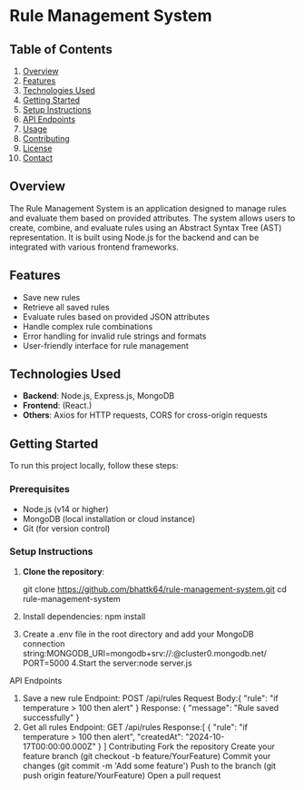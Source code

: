 # Rule Management System

## Table of Contents
1. [Overview](#overview)
2. [Features](#features)
3. [Technologies Used](#technologies-used)
4. [Getting Started](#getting-started)
5. [Setup Instructions](#setup-instructions)
6. [API Endpoints](#api-endpoints)
7. [Usage](#usage)
8. [Contributing](#contributing)
9. [License](#license)
10. [Contact](#contact)

## Overview
The Rule Management System is an application designed to manage rules and evaluate them based on provided attributes. The system allows users to create, combine, and evaluate rules using an Abstract Syntax Tree (AST) representation. It is built using Node.js for the backend and can be integrated with various frontend frameworks.

## Features
- Save new rules
- Retrieve all saved rules
- Evaluate rules based on provided JSON attributes
- Handle complex rule combinations
- Error handling for invalid rule strings and formats
- User-friendly interface for rule management

## Technologies Used
- **Backend**: Node.js, Express.js, MongoDB
- **Frontend**: (React.)
- **Others**: Axios for HTTP requests, CORS for cross-origin requests

## Getting Started
To run this project locally, follow these steps:

### Prerequisites
- Node.js (v14 or higher)
- MongoDB (local installation or cloud instance)
- Git (for version control)

### Setup Instructions

1. **Clone the repository**:
  
   git clone https://github.com/bhattk64/rule-management-system.git
   cd rule-management-system


2. Install dependencies: npm install
3. Create a .env file in the root directory and add your MongoDB connection string:MONGODB_URI=mongodb+srv://<username>:<password>@cluster0.mongodb.net/<dbname>
PORT=5000
4.Start the server:node server.js

API Endpoints
1. Save a new rule
Endpoint: POST /api/rules
Request Body:{
  "rule": "if temperature > 100 then alert"
}
Response:
{
  "message": "Rule saved successfully"
}
2. Get all rules
Endpoint: GET /api/rules
Response:[
  {
    "rule": "if temperature > 100 then alert",
    "createdAt": "2024-10-17T00:00:00.000Z"
  }
]
Contributing
Fork the repository
Create your feature branch (git checkout -b feature/YourFeature)
Commit your changes (git commit -m 'Add some feature')
Push to the branch (git push origin feature/YourFeature)
Open a pull request
   
   
